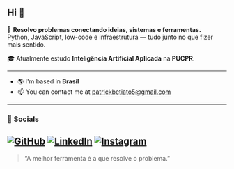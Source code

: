 ## Hi 👋

🚀 **Resolvo problemas conectando ideias, sistemas e ferramentas.**  
Python, JavaScript, low-code e infraestrutura — tudo junto no que fizer mais sentido.

🎓 Atualmente estudo **Inteligência Artificial Aplicada** na **PUCPR**.

---

- 🌎 I'm based in **Brasil**
- 📫 You can contact me at [patrickbetiato5@gmail.com](mailto:patrickbetiato5@gmail.com)

---

### 📡 Socials

[![GitHub](https://img.shields.io/badge/GitHub-000?style=for-the-badge&logo=github&logoColor=white)](https://github.com/Tickudao)
[![LinkedIn](https://img.shields.io/badge/LinkedIn-0A66C2?style=for-the-badge&logo=linkedin&logoColor=white)](https://www.linkedin.com/in/patrick-fernandes-betiato-37b3881ab/)
[![Instagram](https://img.shields.io/badge/Instagram-E4405F?style=for-the-badge&logo=instagram&logoColor=white)](https://www.instagram.com/patrickbetiato/)
---

> “A melhor ferramenta é a que resolve o problema.” 
